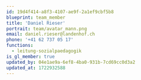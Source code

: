 ```yaml
---
id: 19d4f414-a8f3-4107-ae9f-2a1ef9cbf5b8
blueprint: team_member
title: 'Daniel Rieser'
portrait: team/avatar_mann.png
email: daniel.rieser@landenhof.ch
phone: '+41 62 737 05 17'
functions:
  - leitung-sozialpaedagogik
is_gl_member: true
updated_by: 04e1ae9a-6ef8-4ba0-931b-7cd69cc0d3a2
updated_at: 1722932588
---
```

